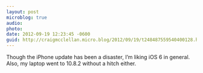 ```yaml
---
layout: post
microblog: true
audio: 
photo: 
date: 2012-09-19 12:23:45 -0600
guid: http://craigmcclellan.micro.blog/2012/09/19/t248487559540400128.html
---
```

Though the iPhone update has been a disaster, I’m liking iOS 6 in general. Also, my laptop went to 10.8.2 without a hitch either.
